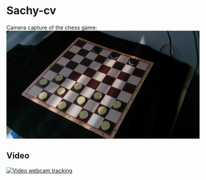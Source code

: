 ﻿# Sachy-cv
Camera capture of the chess game:
![sachy](DSC_0397.JPG)

Video
-----

[![Video webcam tracking](http://www.jpeg.cz/images/2016/07/13/nGiKV.jpg)](https://www.youtube.com/watch?v=XiGM5oTgqOw)